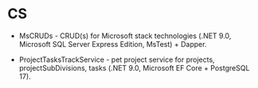 # CS

- MsCRUDs - CRUD(s) for Microsoft stack technologies (.NET 9.0, Microsoft SQL Server Express Edition, MsTest) + Dapper.

- ProjectTasksTrackService - pet project service for projects, projectSubDivisions, tasks (.NET 9.0, Microsoft EF Core + PostgreSQL 17).
